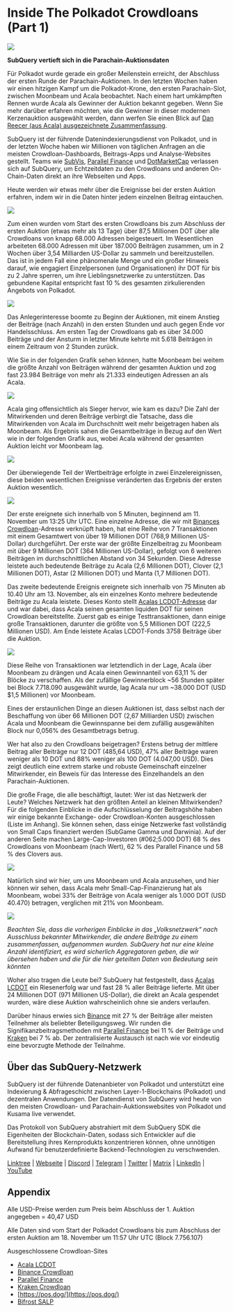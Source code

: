 # Inside The Polkadot Crowdloans (Part 1)

![](https://miro.medium.com/max/2400/1*JvR4YsstF6OHG3mTr_1Seg.png)

**SubQuery vertieft sich in die Parachain-Auktionsdaten**

Für Polkadot wurde gerade ein großer Meilenstein erreicht, der Abschluss der ersten Runde der Parachain-Auktionen. In den letzten Wochen haben wir einen hitzigen Kampf um die Polkadot-Krone, den ersten Parachain-Slot, zwischen Moonbeam und Acala beobachtet. Nach einem hart umkämpften Rennen wurde Acala als Gewinner der Auktion bekannt gegeben. Wenn Sie mehr darüber erfahren möchten, wie die Gewinner in dieser modernen Kerzenauktion ausgewählt werden, dann werfen Sie einen Blick auf [Dan Reecer (aus Acala) ausgezeichnete Zusammenfassung](https://twitter.com/danreecer_/status/1364646604024786949).

SubQuery ist der führende Datenindexierungsdienst von Polkadot, und in der letzten Woche haben wir Millionen von täglichen Anfragen an die meisten Crowdloan-Dashboards, Beitrags-Apps und Analyse-Websites gestellt. Teams wie [SubVis](https://www.subvis.io/), [Parallel Finance](https://parallel.fi/) und [DotMarketCap](https://dotmarketcap.com/) verlassen sich auf SubQuery, um Echtzeitdaten zu den Crowdloans und anderen On-Chain-Daten direkt an ihre Webseiten und Apps.

Heute werden wir etwas mehr über die Ereignisse bei der ersten Auktion erfahren, indem wir in die Daten hinter jedem einzelnen Beitrag eintauchen.

![](https://miro.medium.com/max/2400/0*Pcp3KJvC5eyP2KQ3)

Zum einen wurden vom Start des ersten Crowdloans bis zum Abschluss der ersten Auktion (etwas mehr als 13 Tage) über 87,5 Millionen DOT über alle Crowdloans von knapp 68.000 Adressen beigesteuert. Im Wesentlichen arbeiteten 68.000 Adressen mit über 187.000 Beiträgen zusammen, um in 2 Wochen über 3,54 Milliarden US-Dollar zu sammeln und bereitzustellen. Das ist in jedem Fall eine phänomenale Menge und ein großer Hinweis darauf, wie engagiert Einzelpersonen (und Organisationen) ihr DOT für bis zu 2 Jahre sperren, um ihre Lieblingsnetzwerke zu unterstützen. Das gebundene Kapital entspricht fast 10 % des gesamten zirkulierenden Angebots von Polkadot.

![](https://miro.medium.com/max/2400/0*-ovBJnjxAKfeB81Y)

Das Anlegerinteresse boomte zu Beginn der Auktionen, mit einem Anstieg der Beiträge (nach Anzahl) in den ersten Stunden und auch gegen Ende vor Handelsschluss. Am ersten Tag der Crowdloans gab es über 34.000 Beiträge und der Ansturm in letzter Minute kehrte mit 5.618 Beiträgen in einem Zeitraum von 2 Stunden zurück.

Wie Sie in der folgenden Grafik sehen können, hatte Moonbeam bei weitem die größte Anzahl von Beiträgen während der gesamten Auktion und zog fast 23.984 Beiträge von mehr als 21.333 eindeutigen Adressen an als Acala.

![](https://miro.medium.com/max/2400/0*MSHfjnu7KmMvDmnY)

Acala ging offensichtlich als Sieger hervor, wie kam es dazu? Die Zahl der Mitwirkenden und deren Beiträge verbirgt die Tatsache, dass die Mitwirkenden von Acala im Durchschnitt weit mehr beigetragen haben als Moonbeam. Als Ergebnis sahen die Gesamtbeiträge in Bezug auf den Wert wie in der folgenden Grafik aus, wobei Acala während der gesamten Auktion leicht vor Moonbeam lag.

![](https://miro.medium.com/max/2400/0*YbV-ReqSwfimUsbO)

Der überwiegende Teil der Wertbeiträge erfolgte in zwei Einzelereignissen, diese beiden wesentlichen Ereignisse veränderten das Ergebnis der ersten Auktion wesentlich.

![](https://miro.medium.com/max/2400/0*jmRsZ7kxEYAWYaUq)

Der erste ereignete sich innerhalb von 5 Minuten, beginnend am 11. November um 13:25 Uhr UTC. Eine einzelne Adresse, die wir mit [Binances Crowdloan](https://www.binance.com/en/dotslot)-Adresse verknüpft haben, hat eine Reihe von 7 Transaktionen mit einem Gesamtwert von über 19 Millionen DOT (768,9 Millionen US-Dollar) durchgeführt. Der erste war der größte Einzelbeitrag zu Moonbeam mit über 9 Millionen DOT (364 Millionen US-Dollar), gefolgt von 6 weiteren Beiträgen im durchschnittlichen Abstand von 34 Sekunden. Diese Adresse leistete auch bedeutende Beiträge zu Acala (2,6 Millionen DOT), Clover (2,1 Millionen DOT), Astar (2 Millionen DOT) und Manta (1,7 Millionen DOT).

Das zweite bedeutende Ereignis ereignete sich innerhalb von 75 Minuten ab 10.40 Uhr am 13. November, als ein einzelnes Konto mehrere bedeutende Beiträge zu Acala leistete. Dieses Konto stellt [Acalas LCDOT-Adresse](https://medium.com/acalanetwork/acala-liquid-crowdloan-dot-lcdot-launch-on-polkadot-f28d8f561157) dar und war dabei, dass Acala seinen gesamten liquiden DOT für seinen Crowdloan bereitstellte. Zuerst gab es einige Testtransaktionen, dann einige große Transaktionen, darunter die größte von 5,5 Millionen DOT (222,5 Millionen USD). Am Ende leistete Acalas LCDOT-Fonds 3758 Beiträge über die Auktion.

![](https://miro.medium.com/max/2400/0*GTJviXqhPmRIIf73)

Diese Reihe von Transaktionen war letztendlich in der Lage, Acala über Moonbeam zu drängen und Acala einen Gewinnanteil von 63,11 % der Blöcke zu verschaffen. Als der zufällige Gewinnerblock ~56 Stunden später bei Block 7.718.090 ausgewählt wurde, lag Acala nur um ~38.000 DOT (USD $1,5 Millionen) vor Moonbeam.

Eines der erstaunlichen Dinge an diesen Auktionen ist, dass selbst nach der Beschaffung von über 66 Millionen DOT (2,67 Milliarden USD) zwischen Acala und Moonbeam die Gewinnspanne bei dem zufällig ausgewählten Block nur 0,056% des Gesamtbetrags betrug.

Wer hat also zu den Crowdloans beigetragen? Erstens betrug der mittlere Beitrag aller Beiträge nur 12 DOT (485,64 USD), 47% aller Beiträge waren weniger als 10 DOT und 88% weniger als 100 DOT (4.047,00 USD). Dies zeigt deutlich eine extrem starke und robuste Gemeinschaft einzelner Mitwirkender, ein Beweis für das Interesse des Einzelhandels an den Parachain-Auktionen.

Die große Frage, die alle beschäftigt, lautet: Wer ist das Netzwerk der Leute? Welches Netzwerk hat den größten Anteil an kleinen Mitwirkenden? Für die folgenden Einblicke in die Aufschlüsselung der Beitragshöhe haben wir einige bekannte Exchange- oder Crowdloan-Konten ausgeschlossen (Liste im Anhang). Sie können sehen, dass einige Netzwerke fast vollständig von Small Caps finanziert werden (SubGame Gamma und Darwinia). Auf der anderen Seite machen Large-Cap-Investoren (#062;5.000 DOT) 68 % des Crowdloans von Moonbeam (nach Wert), 62 % des Parallel Finance und 58 % des Clovers aus.

![](https://miro.medium.com/max/2400/0*ztRnFrVfJ2aTlMiU)

Natürlich sind wir hier, um uns Moonbeam und Acala anzusehen, und hier können wir sehen, dass Acala mehr Small-Cap-Finanzierung hat als Moonbeam, wobei 33% der Beiträge von Acala weniger als 1.000 DOT (USD 40.470) betragen, verglichen mit 21% von Moonbeam.

![](https://miro.medium.com/max/2400/0*ge-2XDPgddj-J07V)

_Beachten Sie, dass die vorherigen Einblicke in das „Volksnetzwerk“ nach Ausschluss bekannter Mitwirkender, die andere Beiträge zu einem zusammenfassen, aufgenommen wurden. SubQuery hat nur eine kleine Anzahl identifiziert, es wird sicherlich Aggregatoren geben, die wir übersehen haben und die für die hier geteilten Daten von Bedeutung sein könnten_

Woher also tragen die Leute bei? SubQuery hat festgestellt, dass [Acalas LCDOT](https://medium.com/acalanetwork/acala-liquid-crowdloan-dot-lcdot-launch-on-polkadot-f28d8f561157) ein Riesenerfolg war und fast 28 % aller Beiträge lieferte. Mit über 24 Millionen DOT (971 Millionen US-Dollar), die direkt an Acala gespendet wurden, wäre diese Auktion wahrscheinlich ohne sie anders verlaufen.

Darüber hinaus erwies sich [Binance](https://www.binance.com/en/dotslot) mit 27 % der Beiträge aller meisten Teilnehmer als beliebter Beteiligungsweg. Wir runden die Signifikanzbeitragsmethoden mit [Parallel Finance](https://crowdloan.parallel.fi/#/auction/polkadot) bei 11 % der Beiträge und [Kraken](https://www.kraken.com/learn/parachain-auctions) bei 7 % ab. Der zentralisierte Austausch ist nach wie vor eindeutig eine bevorzugte Methode der Teilnahme.

## Über das SubQuery-Netzwerk

SubQuery ist der führende Datenanbieter von Polkadot und unterstützt eine Indexierung & Abfrageschicht zwischen Layer-1-Blockchains (Polkadot) und dezentralen Anwendungen. Der Datendienst von SubQuery wird heute von den meisten Crowdloan- und Parachain-Auktionswebsites von Polkadot und Kusama live verwendet.

Das Protokoll von SubQuery abstrahiert mit dem SubQuery SDK die Eigenheiten der Blockchain-Daten, sodass sich Entwickler auf die Bereitstellung ihres Kernprodukts konzentrieren können, ohne unnötigen Aufwand für benutzerdefinierte Backend-Technologien zu verschwenden.

[Linktree](https://linktr.ee/subquerynetwork)  |  [Webseite](https://subquery.network/)  |  [Discord](https://discord.com/invite/78zg8aBSMG)  |  [Telegram](https://t.me/subquerynetwork)  |  [Twitter](https://twitter.com/subquerynetwork)  |  [Matrix](https://matrix.to/#/#subquery:matrix.org)  |  [LinkedIn](https://www.linkedin.com/company/subquery)  |  [YouTube](https://www.youtube.com/channel/UCi1a6NUUjegcLHDFLr7CqLw)

## Appendix

Alle USD-Preise werden zum Preis beim Abschluss der 1. Auktion angegeben = 40,47 USD

Alle Daten sind vom Start der Polkadot Crowdloans bis zum Abschluss der ersten Auktion am 18. November um 11:57 Uhr UTC (Block 7.756.107)

Ausgeschlossene Crowdloan-Sites

-   [Acala LCDOT](https://medium.com/acalanetwork/acala-liquid-crowdloan-dot-lcdot-launch-on-polkadot-f28d8f561157)
-   [Binance Crowdloan](https://www.binance.com/en/dotslot)
-   [Parallel Finance](https://crowdloan.parallel.fi/#/auction/polkadot)
-   [Kraken Crowdloan](https://www.kraken.com/learn/parachain-auctions)
-   [https://pos.dog/](https://pos.dog/)
-   [Bifrost SALP](https://medium.com/bifrost-finance/bifrost-announces-slot-auction-liquidity-protocol-salp-weekly-report-51-57a7f69aad34)
